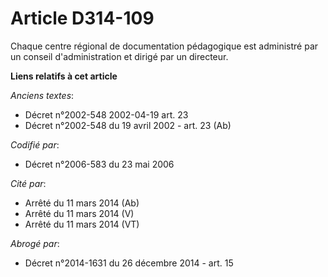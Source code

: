 # Article D314-109

Chaque centre régional de documentation pédagogique est administré par un conseil d'administration et dirigé par un
directeur.

**Liens relatifs à cet article**

_Anciens textes_:

  - Décret n°2002-548 2002-04-19 art. 23
  - Décret n°2002-548 du 19 avril 2002 - art. 23 (Ab)

_Codifié par_:

  - Décret n°2006-583 du 23 mai 2006

_Cité par_:

  - Arrêté du 11 mars 2014 (Ab)
  - Arrêté du 11 mars 2014 (V)
  - Arrêté du 11 mars 2014 (VT)

_Abrogé par_:

  - Décret n°2014-1631 du 26 décembre 2014 - art. 15
